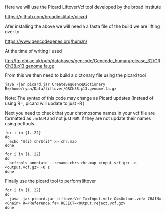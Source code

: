 Here we will use the Picard LiftoverVcf tool developed by the broad institute

https://github.com/broadinstitute/picard

Afer installing the above we will need a a fasta file of the build we are lifting over to 

https://www.gencodegenes.org/human/

At the time of writing I used 

ftp://ftp.ebi.ac.uk/pub/databases/gencode/Gencode_human/release_32/GRCh38.p13.genome.fa.gz

From this we then need to build a dictionary file using the picard tool

```
java -jar picard.jar CreateSequenceDictionary R=/home/ryan/Data/liftover/GRCh38.p13.genome.fa.gz
```
Note: The syntax of this code may change as Picard updates (instead of using R=<file>, picard will update to just -R <file>)

Next you need to check that your chromosome names in your vcf file are formatted as `chrNUM` and not just `NUM`. If they are not update their names using bcftools.

```
for i in {1..22}
do
  echo "${i} chr${i}" >> chr.map
done

for i in {1..22}
do
  bcftools annotate --rename-chrs chr.map <input.vcf.gz> -o <output.vcf.gz> -O z
done
```
Finally use the picard tool to perform liftover

```
for i in {1..22}
do
  java -jar picard.jar LiftoverVcf I=<Input.vcf> O=<Output.vcf> CHAIN=<Chain> R=<Reference.fa> REJECT=<Output.reject.vcf.gz>
done
```
